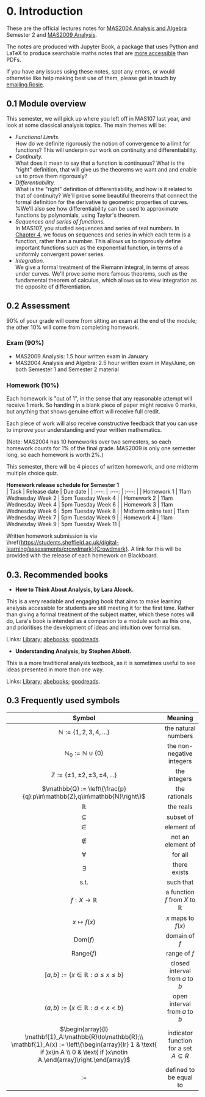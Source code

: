 # 0. Introduction

These are the official lectures notes for [MAS2004 Analysis and Algebra](https://sites.google.com/sheffield.ac.uk/somasstudentintranet/programme-study-information/module-choice/somas-module-directory/somas-module-directory-202425/mas2004-analysis-and-algebra) Semester 2 and [MAS2009 Analysis](https://sites.google.com/sheffield.ac.uk/somasstudentintranet/programme-study-information/module-choice/somas-module-directory/somas-module-directory-202425/mas2009-analysis). 

The notes are produced with Jupyter Book, a package that uses Python and LaTeX to produce searchable maths notes that are [more accessible](https://abestshef.github.io/jupyter/Intro.html) than PDFs. 

If you have any issues using these notes, spot any errors, or would otherwise like help making best use of them, please get in touch by [emailing Rosie](mailto:r.j.shewellbrockway@sheffield.ac.uk).

## 0.1 Module overview

This semester, we will pick up where you left off in MAS107 last year, and look at some classical analysis topics. The main themes will be:

- *Functional Limits.* <br> How do we definite rigorously the notion of convergence to a limit for functions? This will underpin our work on continuity and differentiability.
- *Continuity.* <br> What does it mean to say that a function is continuous? What is the "right" definition, that will give us the theorems we want and and enable us to prove them rigorously?
- *Differentiability.* <br> What is the "right" definition of differentiability, and how is it related to that of continuity? We'll prove some beautiful theorems that connect the formal definition for the derivative to geometric properties of curves. %We'll also see how differentiability can be used to approximate functions by polynomials, using Taylor's theorem.
- *Sequences and series of functions.* <br> In MAS107, you studied sequences and series of real numbers. In [Chapter 4](chap:seq&seriesoffns), we focus on sequences and series in which each term is a function, rather than a number. This allows us to rigorously define important functions such as the exponential function, in terms of a uniformly convergent power series.
- *Integration.* <br> We give a formal treatment of the Riemann integral, in terms of areas under curves. We'll prove some more famous theorems, such as the fundamental theorem of calculus, which allows us to view integration as the opposite of differentiation.

## 0.2 Assessment

90\% of your grade will come from sitting an exam at the end of the module; the other 10\% will come from completing homework.

### Exam (90\%)

- MAS2009 Analysis: 1.5 hour written exam in January
- MAS2004 Analysis and Algebra: 2.5 hour written exam in May/June, on both Semester 1 and Semester 2 material

### Homework (10\%)

Each homework is "out of 1", in the sense that any reasonable attempt will receive 1 mark. So handing in a blank piece of paper might receive 0 marks, but anything that shows genuine effort will receive full credit.

Each piece of work will also receive constructive feedback that you can use to improve your understanding and your written mathematics.

(Note: MAS2004 has 10 homeworks over two semesters, so each homework counts for 1\% of the final grade. MAS2009 is only one semester long, so each homework is worth 2\%.)

This semester, there will be 4 pieces of written homework, and one midterm multiple choice quiz.

**Homework release schedule for Semester 1** <br>
| Task | Release date | Due date |
| :---: | :---: | :---: |
| Homework 1 | 11am Wednesday Week 2 | 5pm Tuesday Week 4 |
| Homework 2 | 11am Wednesday Week 4 | 5pm Tuesday Week 6 |
| Homework 3 | 11am Wednesday Week 6 | 5pm Tuesday Week 8 |
| Midterm online test | 11am Wednesday Week 7 | 5pm Tuesday Week 9 |
| Homework 4 | 11am Wednesday Week 9 | 5pm Tuesday Week 11 |

Written homework submission is via \href{https://students.sheffield.ac.uk/digital-learning/assessments/crowdmark}{Crowdmark}. A link for this will be provided with the release of each homework on Blackboard.

## 0.3. Recommended books

- **How to Think About Analysis, by Lara Alcock.**

This is a very readable and engaging book that aims to make learning analysis accessible for students are still meeting it for the first time. Rather than giving a formal treatment of the subject matter, which these notes will do, Lara's book is intended as a companion to a module such as this one, and prioritises the development of ideas and intuition over formalism.

Links: [Library](https://find.shef.ac.uk/permalink/f/15enftp/44SFD_ALMA_DS51268789000001441); [abebooks](https://www.abebooks.co.uk/9780198723530/Think-Analysis-Alcock-Lara-0198723539/plp); [goodreads](https://www.goodreads.com/book/show/24683010-how-to-think-about-analysis).

- **Understanding Analysis, by Stephen Abbott.**

This is a more traditional analysis textbook, as it is sometimes useful to see ideas presented in more than one way.

Links: [Library](https://find.shef.ac.uk/permalink/f/1lephdb/44SFD_ALMA_DS51360822510001441); [abebooks](-https://www.abebooks.co.uk/9781493950263/Understanding-Analysis-Stephen-Abbott-1493950266/plp); [goodreads](https://www.goodreads.com/book/show/26457662-understanding-analysis).



## 0.3 Frequently used symbols

| Symbol | Meaning |
| :---: | :---: |
| $\mathbb{N} := \{1,2,3,4,\ldots\}$ | the natural numbers |
| $\mathbb{N}_0 := \mathbb{N}\cup\{0\}$ | the non-negative integers |
| $\mathbb{Z} := \{\pm 1,\pm 2,\pm 3,\pm 4,...\}$ | the integers |
| $\mathbb{Q} := \left\{\frac{p}{q}:p\in\mathbb{Z},q\in\mathbb{N}\right\}$ | the rationals |
| $\mathbb{R}$ | the reals |
| $\subseteq$ | subset of |
| $\in$ | element of |
| $\notin$ | not an element of |
| $\forall$ | for all |
| $\exists$ | there exists |
| s.t. | such that |
| $f:X\to\mathbb{R}$ | a function $f$ from $X$ to $\mathbb{R}$ |
| $x\mapsto f(x)$ | $x$ maps to $f(x)$ |
| $\text{Dom}(f)$ | domain of $f$ |
| $\text{Range}(f)$ | range of $f$ |
| $[a,b]:=\{x\in\mathbb{R}:a\leq x\leq b\}$ | closed interval from $a$ to $b$ |
| $(a,b):=\{x\in\mathbb{R}:a<x<b\}$ | open interval from $a$ to $b$ |
| $\begin{array}{l} \mathbf{1}_A:\mathbb{R}\to\mathbb{R};\\ \mathbf{1}_A(x) := \left\{\begin{array}{lr} 1 & \text{ if }x\in A \\ 0 & \text{ if }x\notin A.\end{array}\right.\end{array}$ | indicator function for a set $A\subseteq{R}$ |
| $:=$ | defined to be equal to |
